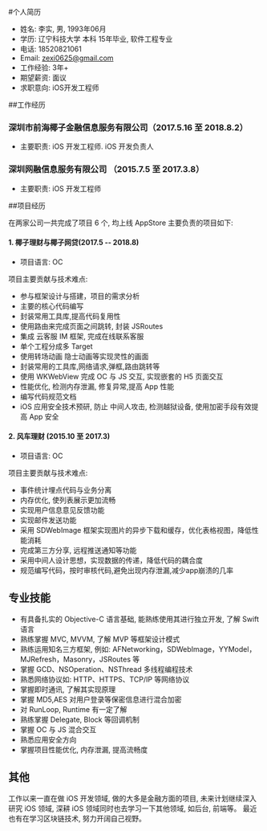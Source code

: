 #个人简历

* 姓名: 李实, 男, 1993年06月
* 学历: 辽宁科技大学 本科 15年毕业, 软件工程专业
* 电话: 18520821061
* Email: zexi0625@gmail.com
* 工作经验: 3年+
* 期望薪资: 面议
* 求职意向: iOS开发工程师 

##工作经历

### 深圳市前海椰子金融信息服务有限公司（2017.5.16 至 2018.8.2）

* 主要职责: iOS 开发工程师. iOS 开发负责人

### 深圳网融信息服务有限公司 （2015.7.5 至 2017.3.8）

* 主要职责: iOS 开发工程师

##项目经历

在两家公司一共完成了项目 6 个, 均上线 AppStore
主要负责的项目如下:

#### 1. 椰子理财与椰子网贷(2017.5 -- 2018.8)

* 项目语言: OC
 
项目主要贡献与技术难点: 

* 参与框架设计与搭建，项目的需求分析
* 主要的核心代码编写
* 封装常用工具库,提高代码复用性
* 使用路由来完成页面之间跳转, 封装 JSRoutes
* 集成 云客服 IM 框架, 完成在线联系客服 
* 单个工程分成多 Target
* 使用转场动画 隐士动画等实现灵性的画面
* 封装常用的工具库,网络请求,弹框,路由跳转等
* 使用 WKWebView 完成 OC 与 JS 交互, 实现嵌套的 H5 页面交互
* 性能优化, 检测内存泄漏, 修复异常,提高 App 性能
* 编写代码规范文档
* iOS 应用安全技术预研, 防止 中间人攻击, 检测越狱设备, 使用加密手段有效提高 App 安全


#### 2. 风车理财 (2015.10 至 2017.3)

* 项目语言: OC 

项目主要贡献与技术难点:

* 事件统计埋点代码与业务分离
* 内存优化, 使列表展示更加流畅
* 实现用户信息意见反馈功能
* 实现邮件发送功能
* 采用 SDWebImage 框架实现图片的异步下载和缓存，优化表格视图，降低性能消耗
* 完成第三方分享, 远程推送通知等功能
* 采用中间人设计思想，实现数据的传递，降低代码的耦合度
* 规范编写代码，按时审核代码,避免出现内存泄漏,减少app崩溃的几率 
## 专业技能

* 有具备扎实的 Objective-C 语言基础, 能熟练使用其进行独立开发, 了解 Swift 语言
* 熟练掌握 MVC, MVVM, 了解 MVP 等框架设计模式
* 熟练运用知名三方框架, 例如: AFNetworking，SDWebImage，YYModel， MJRefresh，Masonry，JSRoutes 等
* 掌握 GCD、NSOperation、NSThread 多线程编程技术
* 熟悉网络协议如: HTTP、HTTPS、TCP/IP 等网络协议
* 掌握即时通讯, 了解其实现原理
* 掌握 MD5,AES 对用户登录等保密信息进行混合加密
* 对 RunLoop, Runtime 有一定了解
* 熟练掌握 Delegate, Block 等回调机制
* 掌握 OC 与 JS 混合交互
* 熟悉应用安全方向
* 掌握项目性能优化, 内存泄漏, 提高流畅度

## 其他

工作以来一直在做 iOS 开发领域, 做的大多是金融方面的项目, 未来计划继续深入研究 iOS 领域, 深耕 iOS 领域同时也去学习一下其他领域, 如后台, 前端等。 最近也有在学习区块链技术, 努力开阔自己视野。   
  
 
 


 
 











